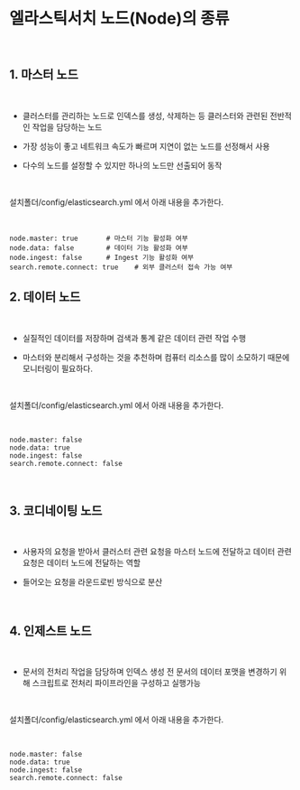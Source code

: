 # 엘라스틱서치 노드(Node)의 종류

<br>

## 1. 마스터 노드


<br>

- 클러스터를 관리하는 노드로 인덱스를 생성, 삭제하는 등 클러스터와 관련된 전반적인 작업을 담당하는 노드

- 가장 성능이 좋고 네트워크 속도가 빠르며 지연이 없는 노드를 선정해서 사용

- 다수의 노드를 설정할 수 있지만 하나의 노드만 선출되어 동작

<br>

설치폴더/config/elasticsearch.yml 에서 아래 내용을 추가한다.

<br>

```
node.master: true       # 마스터 기능 활성화 여부
node.data: false        # 데이터 기능 활성화 여부
node.ingest: false      # Ingest 기능 활성화 여부
search.remote.connect: true    # 외부 클러스터 접속 가능 여부
```

## 2. 데이터 노드

<br>

- 실질적인 데이터를 저장하며 검색과 통계 같은 데이터 관련 작업 수행

- 마스터와 분리해서 구성하는 것을 추천하며 컴퓨터 리소스를 많이 소모하기 때문에 모니터링이 필요하다.

<br>

설치폴더/config/elasticsearch.yml 에서 아래 내용을 추가한다.

<br>

```
node.master: false
node.data: true
node.ingest: false
search.remote.connect: false
```

<br>

## 3. 코디네이팅 노드

<br>

- 사용자의 요청을 받아서 클러스터 관련 요청을 마스터 노드에 전달하고 데이터 관련 요청은 데이터 노드에 전달하는 역할

- 들어오는 요청을 라운드로빈 방식으로 분산


<br>

## 4. 인제스트 노드

<br>

- 문서의 전처리 작업을 담당하며 인덱스 생성 전 문서의 데이터 포맷을 변경하기 위해 스크립트로 전처리 파이프라인을 구성하고 실행가능

<br>

설치폴더/config/elasticsearch.yml 에서 아래 내용을 추가한다.

<br>

```
node.master: false
node.data: true
node.ingest: false
search.remote.connect: false
```

<br>
